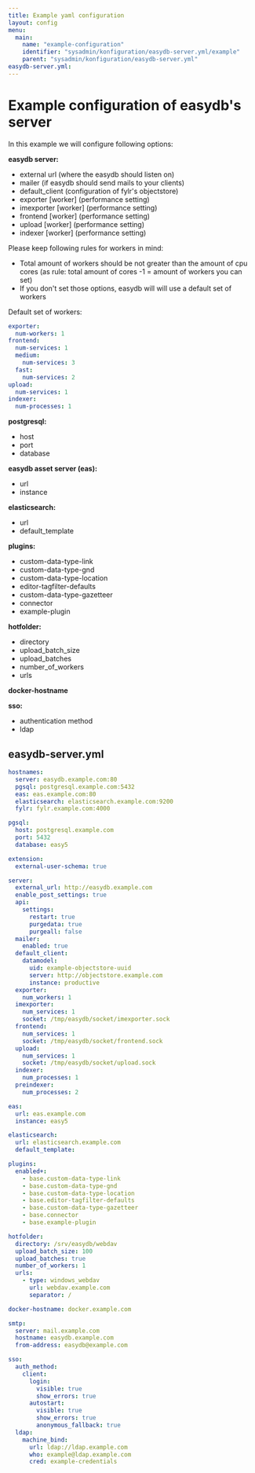 ```yaml
---
title: Example yaml configuration
layout: config
menu:
  main:
    name: "example-configuration"
    identifier: "sysadmin/konfiguration/easydb-server.yml/example"
    parent: "sysadmin/konfiguration/easydb-server.yml"
easydb-server.yml:
---
```


# Example configuration of easydb's server

In this example we will configure following options:

**easydb server:**

- external url (where the easydb should listen on)
- mailer (if easydb should send mails to your clients)
- default_client (configuration of fylr's objectstore)
- exporter [worker\] (performance setting)
- imexporter [worker\] (performance setting)
- frontend [worker\] (performance setting)
- upload [worker\] (performance setting)
- indexer [worker\] (performance setting)

Please keep following rules for workers in mind:

- Total amount of workers should be not greater than the amount of cpu cores (as rule: total amount of cores -1 = amount of workers you can set)
- If you don't set those options, easydb will will use a default set of workers

Default set of workers:
```yml
exporter:
  num-workers: 1
frontend:
  num-services: 1
  medium:
    num-services: 3
  fast:
    num-services: 2
upload:
  num-services: 1
indexer:
  num-processes: 1
```

**postgresql:**

- host
- port
- database

**easydb asset server (eas):**

- url
- instance

**elasticsearch:**

- url
- default_template

**plugins:**

- custom-data-type-link
- custom-data-type-gnd
- custom-data-type-location
- editor-tagfilter-defaults
- custom-data-type-gazetteer
- connector
- example-plugin

**hotfolder:**

- directory
- upload_batch_size
- upload_batches
- number_of_workers
- urls

**docker-hostname**

**sso:**

- authentication method
- ldap

## easydb-server.yml

```yaml
hostnames:
  server: easydb.example.com:80
  pgsql: postgresql.example.com:5432
  eas: eas.example.com:80
  elasticsearch: elasticsearch.example.com:9200
  fylr: fylr.example.com:4000

pgsql:
  host: postgresql.example.com
  port: 5432
  database: easy5

extension:
  external-user-schema: true

server:
  external_url: http://easydb.example.com
  enable_post_settings: true
  api:
    settings:
      restart: true
      purgedata: true
      purgeall: false
  mailer:
    enabled: true
  default_client:
    datamodel:
      uid: example-objectstore-uuid
      server: http://objectstore.example.com
      instance: productive
  exporter:
    num_workers: 1
  imexporter:
    num_services: 1
    socket: /tmp/easydb/socket/imexporter.sock
  frontend:
    num_services: 1
    socket: /tmp/easydb/socket/frontend.sock
  upload:
    num_services: 1
    socket: /tmp/easydb/socket/upload.sock
  indexer:
    num_processes: 1
  preindexer:
    num_processes: 2

eas:
  url: eas.example.com
  instance: easy5

elasticsearch:
  url: elasticsearch.example.com
  default_template:

plugins:
  enabled+:
    - base.custom-data-type-link
    - base.custom-data-type-gnd
    - base.custom-data-type-location
    - base.editor-tagfilter-defaults
    - base.custom-data-type-gazetteer
    - base.connector
    - base.example-plugin

hotfolder:
  directory: /srv/easydb/webdav
  upload_batch_size: 100
  upload_batches: true
  number_of_workers: 1
  urls:
    - type: windows_webdav
      url: webdav.example.com
      separator: /

docker-hostname: docker.example.com

smtp:
  server: mail.example.com
  hostname: easydb.example.com
  from-address: easydb@example.com

sso:
  auth_method:
    client:
      login:
        visible: true
        show_errors: true
      autostart:
        visible: true
        show_errors: true
        anonymous_fallback: true
  ldap:
    machine_bind:
      url: ldap://ldap.example.com
      who: example@ldap.example.com
      cred: example-credentials
```